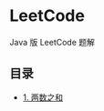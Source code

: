 # LeetCode
Java 版 LeetCode 题解

## 目录

* [1. 两数之和](https://github.com/yinwenbing/Leetcode/blob/mian/java/cn/yinwenbing/twosum/Solution.java)
